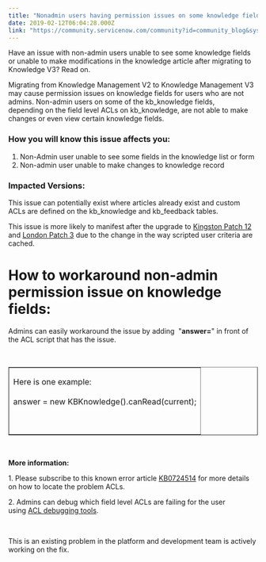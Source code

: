 ```yaml
---
title: "Nonadmin users having permission issues on some knowledge fields This is why"
date: 2019-02-12T06:04:28.000Z
link: "https://community.servicenow.com/community?id=community_blog&sys_id=14590cc6dbe7af804abd5583ca9619bc"
---
```

<p>Have an issue with non-admin users unable to see some knowledge fields or unable to make modifications in the knowledge article after migrating to Knowledge V3? Read on.</p>
<p>Migrating from Knowledge Management V2 to Knowledge Management V3 may cause permission issues on knowledge fields for users who are not admins. Non-admin users on some of the kb_knowledge fields, depending on the field level ACLs on kb_knowledge, are not able to make changes or even view certain knowledge fields.</p>
<h3>How you will know this issue affects you: </h3>
<ol><li>Non-Admin user unable to see some fields in the knowledge list or form</li><li>Non-admin user unable to make changes to knowledge record</li></ol>
<h3>Impacted Versions:</h3>
<p>This issue can potentially exist where articles already exist and custom ACLs are defined on the kb_knowledge and kb_feedback tables.</p>
<p>This issue is more likely to manifest after the upgrade to <a href="https://docs.servicenow.com/bundle/kingston-release-notes/page/release-notes/quality/kingston-patch-12.html" target="_blank" rel="noopener noreferrer nofollow">Kingston Patch 12</a> and <a href="https://docs.servicenow.com/bundle/london-release-notes/page/release-notes/quality/london-patch-3.html" target="_blank" rel="noopener noreferrer nofollow">London Patch 3</a> due to the change in the way scripted user criteria are cached.</p>
<h1>How to workaround non-admin permission issue on knowledge fields: </h1>
<p>Admins can easily workaround the issue by adding  &#34;<strong>answer&#61;</strong>&#34; in front of the ACL script that has the issue.</p>
<p> </p>
<table border="&#34;1&#39;"><tbody><tr><td>
<p>Here is one example:<br /><br />answer &#61; new KBKnowledge().canRead(current);</p>
<p> </p>
</td></tr></tbody></table>
<p> </p>
<p><strong>More information:</strong></p>
<p>1. Please subscribe to this known error article <a href="http://bit.ly/KB0724514" target="_blank" rel="noopener noreferrer nofollow">KB0724514</a> for more details on how to locate the problem ACLs.</p>
<p>2. Admins can debug which field level ACLs are failing for the user using <a href="https://docs.servicenow.com/bundle/london-platform-administration/page/administer/contextual-security/concept/c_AccessControlRulesDebug.html" rel="nofollow">ACL debugging tools</a>.</p>
<p> </p>
<p>This is an existing problem in the platform and development team is actively working on the fix. </p>
<p> </p>
